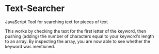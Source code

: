 # Text-Searcher
JavaScript Tool for searching text for pieces of text

This works by checking the text for the first letter of the keyword, then pushing (adding) the number of characters equal to your keyword's length to an array. By inspecting the array, you are now able to see whether the keyword was mentioned.
